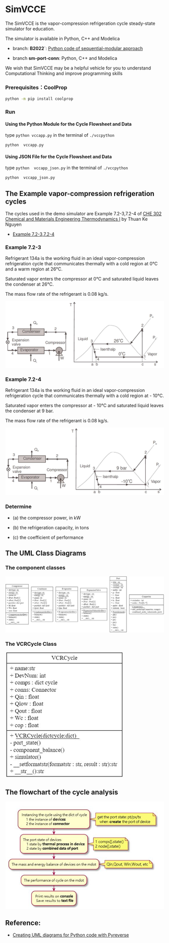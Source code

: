 # SimVCCE

The SimVCCE is the vapor-compression refrigeration cycle steady-state simulator for education.

The simulator is available in Python, C++ and Modelica

* branch: **B2022**`:  [Python code of sequential-modular approach](./vccpython)

* branch **sm-port-conn**: Python, C++ and Modelica

We wish that SimVCCE may be a helpful vehicle for you to understand Computational Thinking and improve programming skills

### Prerequisites：CoolProp

```bash
python -m pip install coolprop
```
### Run
 
#### Using the Python Module for the Cycle Flowsheet and Data

type `python vccapp.py` in the terminal of `./vccpython` 

```bash
python  vccapp.py
```
#### Using JSON File for the Cycle Flowsheet and Data

type `python  vccapp_json.py` in the terminal of `./vccpython` 

```bash
python  vccapp_json.py
```

## The Example vapor-compression refrigeration cycles

The cycles used in the demo simulator are Example 7.2-3,7.2-4 of [CHE 302 Chemical and Materials Engineering Thermodynamics I](https://www.cpp.edu/~tknguyen/che302/) by Thuan Ke Nguyen 

* [Example 7.2-3,7.2-4](https://www.cpp.edu/~tknguyen/che302/Notes/chap7-2.pdf)
 
### Example 7.2-3

Refrigerant 134a is the working fluid in an ideal vapor-compression refrigeration cycle that communicates thermally with a cold region at 0°C and a warm region at 26°C.

Saturated vapor enters the compressor at 0°C and saturated liquid leaves the condenser at 26°C.

The mass flow rate of the refrigerant is 0.08 kg/s.

![](./img/example723.jpg)

### Example 7.2-4

Refrigerant 134a is the working fluid in an ideal vapor-compression refrigeration cycle that communicates thermally with a cold region at - 10°C.

Saturated vapor enters the compressor at - 10°C and saturated liquid leaves the condenser at 9 bar. 

The mass flow rate of the refrigerant is 0.08 kg/s.

![](./img/example724.jpg)

### Determine

 * (a) the compressor power, in kW
 
 * (b) the refrigeration capacity, in tons
 
 * (c) the coefficient of performance

## The UML Class Diagrams

### The component classes  

![](./uml/uml-components-classes.jpg)

### The VCRCycle Class

![](./uml/uml-vcrcycle.jpg)

## The flowchart of the cycle analysis

![](./uml/vcr-flowchart.jpg)

## Reference:

* [Creating UML diagrams for Python code with Pyreverse](https://gitee.com/thermalogic/sees/blob/S2019/guide/UMLPython.md)


